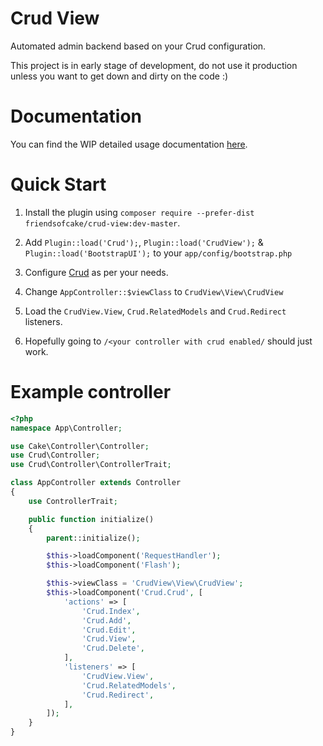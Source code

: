 Crud View
=========

Automated admin backend based on your Crud configuration.

This project is in early stage of development, do not use it production unless you want to get down and dirty on the code :)

Documentation
=============
You can find the WIP detailed usage documentation [here](http://crud-view.readthedocs.org/en/latest/).

Quick Start
===========

1) Install the plugin using `composer require --prefer-dist friendsofcake/crud-view:dev-master`.

2) Add ``Plugin::load('Crud');``, ``Plugin::load('CrudView');`` &  ``Plugin::load('BootstrapUI');`` to your ``app/config/bootstrap.php``

3) Configure [Crud](http://crud.readthedocs.org/en/latest/quick-start.html) as per your needs.

4) Change ``AppController::$viewClass`` to ``CrudView\View\CrudView``

5) Load the ``CrudView.View``, ``Crud.RelatedModels`` and ``Crud.Redirect`` listeners.

6) Hopefully going to ``/<your controller with crud enabled/`` should just work.

Example controller
==================

```php
<?php
namespace App\Controller;

use Cake\Controller\Controller;
use Crud\Controller;
use Crud\Controller\ControllerTrait;

class AppController extends Controller
{
    use ControllerTrait;

    public function initialize()
    {
        parent::initialize();

        $this->loadComponent('RequestHandler');
        $this->loadComponent('Flash');

        $this->viewClass = 'CrudView\View\CrudView';
        $this->loadComponent('Crud.Crud', [
            'actions' => [
                'Crud.Index',
                'Crud.Add',
                'Crud.Edit',
                'Crud.View',
                'Crud.Delete',
            ],
            'listeners' => [
                'CrudView.View',
                'Crud.RelatedModels',
                'Crud.Redirect',
            ],
        ]);
    }
}
```
